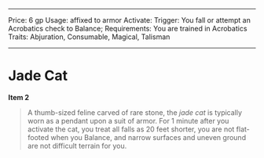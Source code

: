 
---
Price: 6 gp
Usage: affixed to armor
Activate: 
Trigger: You fall or attempt an Acrobatics check to Balance;
Requirements: You are trained in Acrobatics
Traits: Abjuration, Consumable, Magical, Talisman

---

# Jade Cat

**Item 2**

> A thumb-sized feline carved of rare stone, the *jade cat* is typically worn as a pendant upon a suit of armor. For 1 minute after you activate the cat, you treat all falls as 20 feet shorter, you are not flat-footed when you Balance, and narrow surfaces and uneven ground are not difficult terrain for you.
